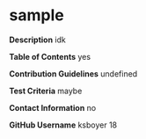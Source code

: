 # sample


 **Description**
 idk

 **Table of Contents**
 yes

 **Contribution Guidelines**
 undefined

 **Test Criteria**
 maybe

 **Contact Information**
 no

 **GitHub Username**
 ksboyer 18


